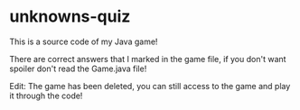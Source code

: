 # unknowns-quiz
This is a source code of my Java game!

There are correct answers that I marked in the game file, if you don't want spoiler don't read the Game.java file!

Edit: The game has been deleted, you can still access to the game and play it through the code!
